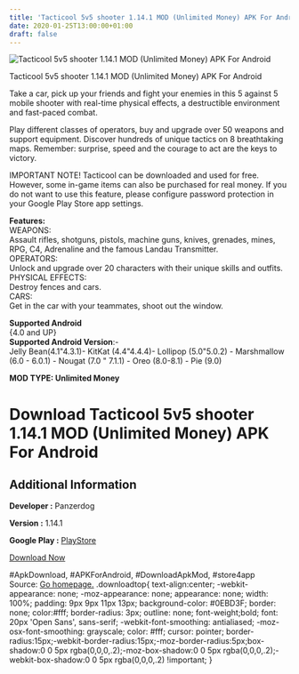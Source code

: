 ```yaml
---
title: 'Tacticool 5v5 shooter 1.14.1 MOD (Unlimited Money) APK For Android'
date: 2020-01-25T13:00:00+01:00
draft: false
---
```


![Tacticool 5v5 shooter 1.14.1 MOD (Unlimited Money) APK For Android](https://i1.wp.com/apkhome.net/wp-content/uploads/2020/01/Tacticool-5v5-shooter-1.14.1-MOD-Unlimited-Money.png "Tacticool 5v5 shooter 1.14.1 MOD (Unlimited Money) APK For Android")

  

Tacticool 5v5 shooter 1.14.1 MOD (Unlimited Money) APK For Android

Take a car, pick up your friends and fight your enemies in this 5 against 5 mobile shooter with real-time physical effects, a destructible environment and fast-paced combat.

Play different classes of operators, buy and upgrade over 50 weapons and support equipment. Discover hundreds of unique tactics on 8 breathtaking maps. Remember: surprise, speed and the courage to act are the keys to victory.

IMPORTANT NOTE! Tacticool can be downloaded and used for free. However, some in-game items can also be purchased for real money. If you do not want to use this feature, please configure password protection in your Google Play Store app settings.

**Features:**  
WEAPONS:  
Assault rifles, shotguns, pistols, machine guns, knives, grenades, mines, RPG, C4, Adrenaline and the famous Landau Transmitter.  
OPERATORS:  
Unlock and upgrade over 20 characters with their unique skills and outfits.  
PHYSICAL EFFECTS:  
Destroy fences and cars.  
CARS:  
Get in the car with your teammates, shoot out the window.

**Supported Android**  
{4.0 and UP}  
**Supported Android Version**:-  
Jelly Bean(4.1"4.3.1)- KitKat (4.4"4.4.4)- Lollipop (5.0"5.0.2) - Marshmallow (6.0 - 6.0.1) - Nougat (7.0 " 7.1.1) - Oreo (8.0-8.1) - Pie (9.0)

**MOD TYPE: Unlimited Money**

Download Tacticool 5v5 shooter 1.14.1 MOD (Unlimited Money) APK For Android
===========================================================================

Additional Information
----------------------

**Developer :** Panzerdog

**Version :** 1.14.1

**Google Play :** [PlayStore](https://play.google.com/store/apps/details?id=com.panzerdog.tacticool)

  

[Download Now](https://store4app.co/post/tacticool-5v5-shooter-1-14-1-mod-unlimited-money-apk-for-android_1579878619)

  
#ApkDownload, #APKForAndroid, #DownloadApkMod, #store4app  
Source: [Go homepage.](https://store4app.co/post/tacticool-5v5-shooter-1-14-1-mod-unlimited-money-apk-for-android_1579878619) .downloadtop{ text-align:center; -webkit-appearance: none; -moz-appearance: none; appearance: none; width: 100%; padding: 9px 9px 11px 13px; background-color: #0EBD3F; border: none; color:#fff; border-radius: 3px; outline: none; font-weight;bold; font: 20px 'Open Sans', sans-serif; -webkit-font-smoothing: antialiased; -moz-osx-font-smoothing: grayscale; color: #fff; cursor: pointer; border-radius:15px;-webkit-border-radius:15px;-moz-border-radius:5px;box-shadow:0 0 5px rgba(0,0,0,.2);-moz-box-shadow:0 0 5px rgba(0,0,0,.2);-webkit-box-shadow:0 0 5px rgba(0,0,0,.2) !important; }